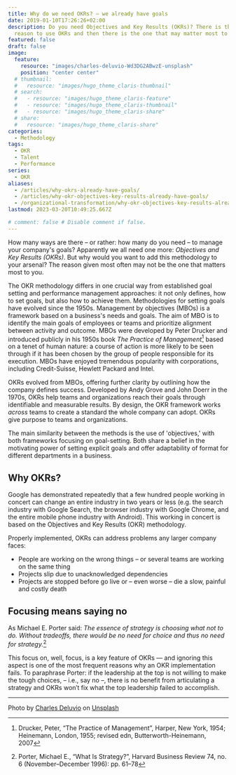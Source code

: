 ```yaml
---
title: Why do we need OKRs? – we already have goals
date: 2019-01-10T17:26:26+02:00
description: Do you need Objectives and Key Results (OKRs)? There is the most popular
  reason to use OKRs and then there is the one that may matter most to you.
featured: false
draft: false
image:
  feature:
    resource: "images/charles-deluvio-Wd3DG2ABwzE-unsplash"
    position: "center center"
  # thumbnail:
  #   resource: "images/hugo_theme_claris-thumbnail"
  # search:
  #   - resource: "images/hugo_theme_claris-feature"
  #   - resource: "images/hugo_theme_claris-thumbnail"
  #   - resource: "images/hugo_theme_claris-share"
  # share:
  #   resource: "images/hugo_theme_claris-share"
categories:
  - Methodology
tags:
  - OKR
  - Talent
  - Performance
series:
  - OKR
aliases:
  - /articles/why-okrs-already-have-goals/
  - /articles/why-okr-objectives-key-results-already-have-goals/
  - /organizational-transformation/why-okr-objectives-key-results-already-have-goals/
lastmod: 2023-03-20T10:49:25.667Z

# comment: false # Disable comment if false.
---
```


How many ways are there – or rather: how many do you need – to manage your company's goals? Apparently we all need one more: *Objectives and Key Results (OKRs)*. But why would you want to add this methodology to your arsenal? The reason given most often may not be the one that matters most to you.

The OKR methodology differs in one crucial way from established goal setting and performance management approaches: it not only defines, how to set goals, but also how to achieve them.
Methodologies for setting goals have evolved since the 1950s. Management by objectives (MBOs) is a framework based on a business's needs and goals. The aim of MBO is to identify the main goals of employees or teams and prioritize alignment between activity and outcome. MBOs were developed by Peter Drucker and introduced publicly in his 1950s book *The Practice of Management*[^practice-of-management] based on a tenet of human nature: a course of action is more likely to be seen through if it has been chosen by the group of people responsible for its execution. MBOs have enjoyed tremendous popularity with corporations, including Credit-Suisse, Hewlett Packard and Intel.

OKRs evolved from MBOs, offering further clarity by outlining how the company defines success. Developed by Andy Grove and John Doerr in the 1970s, OKRs help teams and organizations reach their goals through identifiable and measurable results. By design, the OKR framework works *across* teams to create a standard the whole company can adopt. OKRs give purpose to teams and organizations.

The main similarity between the methods is the use of 'objectives,' with both frameworks focusing on goal-setting. Both share a belief in the motivating power of setting explicit goals and offer adaptability of format for different departments in a business. 

## Why OKRs?

Google has demonstrated repeatedly that a few hundred people working in concert can change an entire industry in two years or less (e.g. the search industry with Google Search, the browser industry with Google Chrome, and the entire mobile phone industry with Android). This working in concert is based on the Objectives and Key Results (OKR) methodology. 

Properly implemented, OKRs can address problems any larger company faces:

- People are working on the wrong things – or several teams are working on the same thing
- Projects slip due to unacknowledged dependencies
- Projects are stopped before go live or – even worse – die a slow, painful and costly death

## Focusing means saying no

As Michael E. Porter said: *The essence of strategy is choosing what not to do. Without tradeoffs, there would be no need for choice and thus no need for strategy.*[^what-is-strategy]

This focus on, well, focus, is a key feature of OKRs — and ignoring this aspect is one of the most frequent reasons why an OKR implementation fails. To paraphrase Porter: if the leadership at the top is not willing to make the tough choices, – i.e., say no –, there is no benefit from articulating a strategy and OKRs won′t fix what the top leadership failed to accomplish.

----

Photo by <a href="https://unsplash.com/photos/Wd3DG2ABwzE">Charles Deluvio</a> on <a href="https://unsplash.com/">Unsplash</a>

[^practice-of-management]: Drucker, Peter, “The Practice of Management”, Harper, New York, 1954; Heinemann, London, 1955; revised edn, Butterworth-Heinemann, 2007

[^what-is-strategy]: Porter, Michael E., “What Is Strategy?”, Harvard Business Review 74, no. 6 (November–December 1996): pp. 61–78
